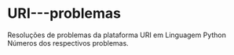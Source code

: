 # URI---problemas

Resoluções de problemas da plataforma URI em Linguagem Python
Números dos respectivos problemas.
